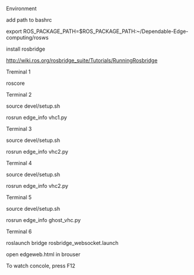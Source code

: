 Environment

add path to bashrc

export ROS_PACKAGE_PATH=$ROS_PACKAGE_PATH:~/Dependable-Edge-computing/rosws

install rosbridge

http://wiki.ros.org/rosbridge_suite/Tutorials/RunningRosbridge

Treminal 1

roscore

Terminal 2

source devel/setup.sh

rosrun edge_info vhc1.py

Terminal 3

source devel/setup.sh

rosrun edge_info vhc2.py

Terminal 4

source devel/setup.sh

rosrun edge_info vhc2.py

Terminal 5

source devel/setup.sh

rosrun edge_info ghost_vhc.py

Terminal 6

roslaunch bridge rosbridge_websocket.launch

open edgeweb.html in brouser

To watch concole, press F12

